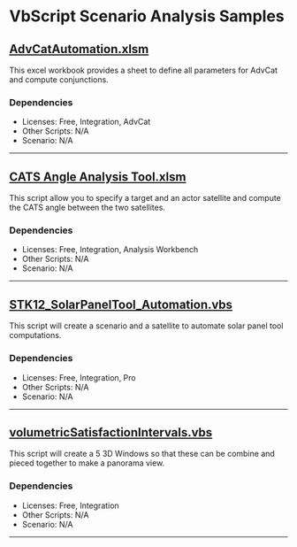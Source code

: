 # VbScript Scenario Analysis Samples

## [AdvCatAutomation.xlsm](AdvCatAutomation.xlsm)

This excel workbook provides a sheet to define all parameters for AdvCat and compute conjunctions.

### Dependencies

* Licenses: Free, Integration, AdvCat
* Other Scripts: N/A
* Scenario: N/A

---

## [CATS Angle Analysis Tool.xlsm](CATS%20Angle%20Analysis%20Tool.xlsm)

This script allow you to specify a target and an actor satellite and compute the CATS angle between the two satellites.

### Dependencies

* Licenses: Free, Integration, Analysis Workbench
* Other Scripts: N/A
* Scenario: N/A

---

## [STK12_SolarPanelTool_Automation.vbs](STK12_SolarPanelTool_Automation.vbs)

This script will create a scenario and a satellite to automate solar panel tool computations.

### Dependencies

* Licenses: Free, Integration, Pro
* Other Scripts: N/A
* Scenario: N/A

---

## [volumetricSatisfactionIntervals.vbs](volumetricSatisfactionIntervals.vbs)

This script will create a 5 3D Windows so that these can be combine and pieced together to make a panorama view.

### Dependencies

* Licenses: Free, Integration
* Other Scripts: N/A
* Scenario: N/A

---
